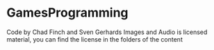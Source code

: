 # GamesProgramming
Code by Chad Finch and Sven Gerhards
Images and Audio is licensed material, you can find the license in the folders of the content
